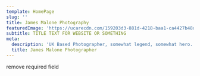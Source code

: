 ```yaml
---
template: HomePage
slug: ''
title: James Malone Photography
featuredImage: 'https://ucarecdn.com/159203d3-881d-4218-baa1-ca4427b48d0d/'
subtitle: TITLE TEXT FOR WEBSITE OR SOMETHING
meta:
  description: 'UK Based Photographer, somewhat legend, somewhat hero.'
  title: James Malone Photographer
---
```

remove required field
